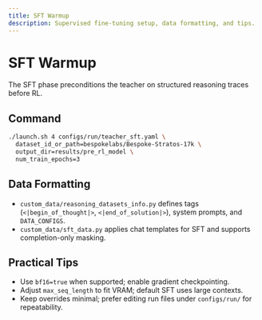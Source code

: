 ```yaml
---
title: SFT Warmup
description: Supervised fine-tuning setup, data formatting, and tips.
---
```


# SFT Warmup

The SFT phase preconditions the teacher on structured reasoning traces before RL.

## Command

```bash
./launch.sh 4 configs/run/teacher_sft.yaml \
  dataset_id_or_path=bespokelabs/Bespoke-Stratos-17k \
  output_dir=results/pre_rl_model \
  num_train_epochs=3
```

## Data Formatting

- `custom_data/reasoning_datasets_info.py` defines tags (`<|begin_of_thought|>`, `<|end_of_solution|>`), system prompts, and `DATA_CONFIGS`.
- `custom_data/sft_data.py` applies chat templates for SFT and supports completion-only masking.

## Practical Tips

- Use `bf16=true` when supported; enable gradient checkpointing.
- Adjust `max_seq_length` to fit VRAM; default SFT uses large contexts.
- Keep overrides minimal; prefer editing run files under `configs/run/` for repeatability.

